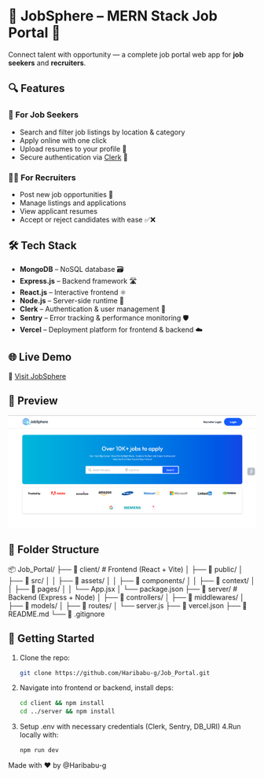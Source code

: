# 💼 JobSphere – MERN Stack Job Portal 🚀

Connect talent with opportunity — a complete job portal web app for **job seekers** and **recruiters**.

## 🔍 Features

### 👤 For Job Seekers
- Search and filter job listings by location & category
- Apply online with one click
- Upload resumes to your profile 📄
- Secure authentication via [Clerk](https://clerk.com) 🔐

### 🧑‍💼 For Recruiters
- Post new job opportunities 📝
- Manage listings and applications
- View applicant resumes
- Accept or reject candidates with ease ✅❌

## 🛠️ Tech Stack

- **MongoDB** – NoSQL database 🗃️  
- **Express.js** – Backend framework 🛣️  
- **React.js** – Interactive frontend ⚛️  
- **Node.js** – Server-side runtime 🚀  
- **Clerk** – Authentication & user management 🧾  
- **Sentry** – Error tracking & performance monitoring 🛡️  
- **Vercel** – Deployment platform for frontend & backend ☁️  

## 🌐 Live Demo

🔗 [Visit JobSphere](https://job-portal-new-client-plum.vercel.app/)

## 📸 Preview
![JobSphere Preview](./client/public/preview.png)
<!-- You can add screenshots here later like:
![Home Page](./screenshots/home.png)
-->

## 📁 Folder Structure
📦 Job_Portal/
├── 📁 client/                # Frontend (React + Vite)
│   ├── 📁 public/
│   ├── 📁 src/
│   │   ├── 📁 assets/
│   │   ├── 📁 components/
│   │   ├── 📁 context/
│   │   ├── 📁 pages/
│   │   └── App.jsx
│   └── package.json
├── 📁 server/                # Backend (Express + Node)
│   ├── 📁 controllers/
│   ├── 📁 middlewares/
│   ├── 📁 models/
│   ├── 📁 routes/
│   └── server.js
├── 📄 vercel.json
├── 📄 README.md
└── 📄 .gitignore



## 🚀 Getting Started

1. Clone the repo:
   ```bash
   git clone https://github.com/Haribabu-g/Job_Portal.git
   ```

2. Navigate into frontend or backend, install deps:
   ```bash
   cd client && npm install
   cd ../server && npm install
   ```

3. Setup .env with necessary credentials (Clerk, Sentry, DB_URI)
4.Run locally with:
    ```bash
    npm run dev
    ```



Made with ❤️ by @Haribabu-g



